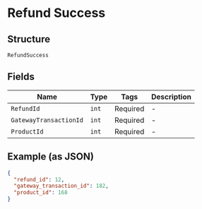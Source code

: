 
# Refund Success

## Structure

`RefundSuccess`

## Fields

| Name | Type | Tags | Description |
|  --- | --- | --- | --- |
| `RefundId` | `int` | Required | - |
| `GatewayTransactionId` | `int` | Required | - |
| `ProductId` | `int` | Required | - |

## Example (as JSON)

```json
{
  "refund_id": 12,
  "gateway_transaction_id": 182,
  "product_id": 168
}
```

